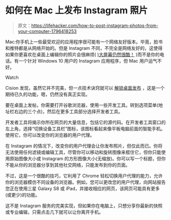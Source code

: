 # 如何在 Mac 上发布 Instagram 照片

> 原文：<https://lifehacker.com/how-to-post-instagram-photos-from-your-computer-1796418253>

Mac:你手机上一些最受欢迎的应用程序很可能有一个网络友好版本。毕竟，脸书和推特都是从网络开始的。但是 Instagram 不同，不完全是网络友好的，这使得如果你更喜欢在桌面上编辑你的照片会很麻烦( [)大屏幕仍然很酷！](http://lifehacker.com/how-using-an-ultrawide-monitor-boosted-my-productivity-1782833923) )而不是你的电话。有一个针对 Windows 10 用户的 Instagram 应用程序，但 Mac 用户运气不好。

Watch

Cision 发现，虽然它并不完美，但一点技术诀窍就可以 [解锁桌面发布](http://www.cision.com/us/2017/06/awesome-instagram-posts-on-desktop/) ，这是一个期待已久的功能，嗯，仍然没有真正实现。

要在桌面上发帖，你需要打开谷歌浏览器，使用一些开发工具。转到选项菜单(地址栏右边的三个点)，然后在更多工具部分选择开发者工具。

开发者工具将揭示你所在网页的大量信息，包括它的源代码。在开发者工具窗口的左上角，选择“切换设备工具栏”图标，该图标看起来像平板电脑前面的智能手机。使用它，你可以改变你的浏览器的用户代理。

在 Instagram 的情况下，改变你的用户代理会让你发布照片，但仅此而已。你将无法使用任何滤镜或编辑工具，尽管你可以移动和旋转图像来框住它，但你只能使用原始图像大小或 Instagram 的方形图像大小(无缩放)。你可以写一个标题，但你不能从你的浏览器分享到其他社交网络，只能发布到你的页面。

不过，这是一个很酷的技巧，它利用了 Chrome 轻松切换用户代理的能力，允许你的浏览器模仿不同设备的浏览器。例如，您可以更改您的用户代理，向网站报告您正在使用三星 Galaxy S8 或 iPad，并接收相应的网页，该网页可能具有更多(或更少)的功能。

这不是 Instagram 服务的完美实现，但如果你在电脑上，只想分享你最新的快照或专业编辑，只需点击几下就可以让你离开手机。